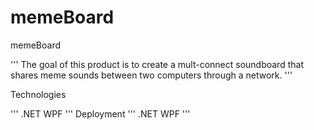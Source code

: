 # memeBoard
memeBoard

'''
The goal of this product is to create a mult-connect soundboard that shares meme sounds between two computers through a network. 
'''

Technologies

'''
.NET WPF
'''
Deployment
'''
.NET WPF
'''
